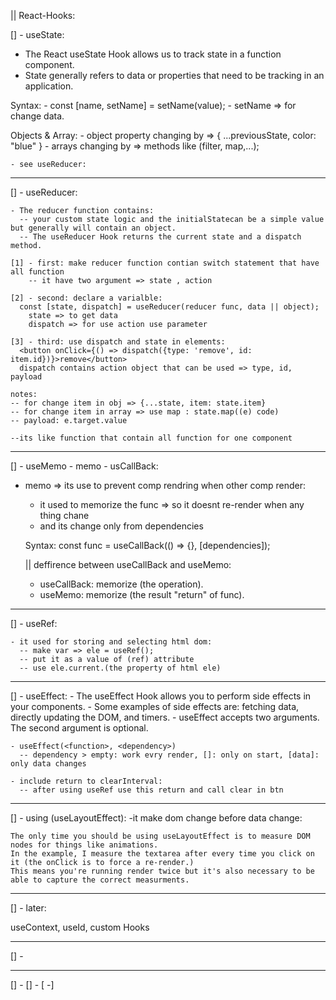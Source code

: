 || React-Hooks:

[] - useState:
  - The React useState Hook allows us to track state in a function component.
  - State generally refers to data or properties that need to be tracking in an application.

  Syntax:
    - const [name, setName] = setName(value);
    - setName => for change data.

  Objects & Array:
    - object property changing by => { ...previousState, color: "blue" }
    - arrays changing by => methods like (filter, map,...);

    - see useReducer:
_______________________________________________
[] - useReducer:

    - The reducer function contains:
      -- your custom state logic and the initialStatecan be a simple value but generally will contain an object.
      -- The useReducer Hook returns the current state and a dispatch method.

    [1] - first: make reducer function contian switch statement that have all function
        -- it have two argument => state , action
    
    [2] - second: declare a varialble:
      const [state, dispatch] = useReducer(reducer func, data || object);
        state => to get data
        dispatch => for use action use parameter
      
    [3] - third: use dispatch and state in elements:
      <button onClick={() => dispatch({type: 'remove', id: item.id})}>remove</button>
      dispatch contains action object that can be used => type, id, payload

    notes:
    -- for change item in obj => {...state, item: state.item}
    -- for change item in array => use map : state.map((e) code)
    -- payload: e.target.value

    --its like function that contain all function for one component
_______________________________________________
[] - useMemo - memo - usCallBack:

  - memo => its use to prevent comp rendring when other comp render:

    - it used to memorize the func => so it doesnt re-render when any thing chane
    - and its change only from dependencies

    Syntax:
    const func = useCallBack(() => {}, [dependencies]);

    || deffirence between useCallBack and useMemo:
      - useCallBack: memorize (the operation).
      - useMemo: memorize (the result "return" of func).
_______________________________________________
[] - useRef:

    - it used for storing and selecting html dom:
      -- make var => ele = useRef();
      -- put it as a value of (ref) attribute
      -- use ele.current.(the property of html ele)
_______________________________________________
[] - useEffect:
    - The useEffect Hook allows you to perform side effects in your components.
    - Some examples of side effects are: fetching data, directly updating the DOM, and timers.
    - useEffect accepts two arguments. The second argument is optional.

    - useEffect(<function>, <dependency>)
      -- dependency > empty: work evry render, []: only on start, [data]: only data changes

    - include return to clearInterval:
      -- after using useRef use this return and call clear in btn
_______________________________________________
[] - using (useLayoutEffect):
    -it make dom change before data change:

    The only time you should be using useLayoutEffect is to measure DOM nodes for things like animations.
    In the example, I measure the textarea after every time you click on it (the onClick is to force a re-render.)
    This means you're running render twice but it's also necessary to be able to capture the correct measurments.
_______________________________________________
[] - later:

  useContext, useId, custom Hooks
_______________________________________________
[] -
_______________________________________________
[] -
[] -
[ -]